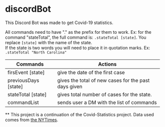 # discordBot

This Discord Bot was made to get Covid-19 statistics.

All commands need to have "." as the prefix for them to work. Ex: for the command "stateTotal", the full 
command is: `.stateTotal [state]`. You replace `[state]` with the name of the state. \
If the state is two words you will need to place it in quotation marks. Ex: `.stateTotal "North Carolina"`



| Commands |  Actions |
|----------|----------
| firsEvent [state]  | give the date of the first case |
| previousDays [state] | gives the total of new cases for the past days given |
| stateTotal [state] | gives total number of cases for the state. |
| commandList | sends user a DM with the list of commands |

** This project is a continuation of the Covid-Statistics project. Data used comes from [the NYTimes](https://github.com/nytimes/covid-19-data).
